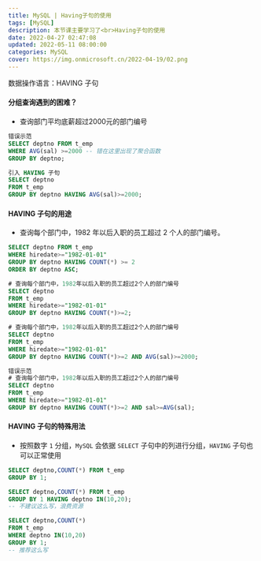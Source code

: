```yaml
---
title: MySQL | Having子句的使用
tags: [MySQL]
description: 本节课主要学习了<br>Having子句的使用
date: 2022-04-27 02:47:08
updated: 2022-05-11 08:00:00
categories: MySQL
cover: https://img.onmicrosoft.cn/2022-04-19/02.png
---
```


数据操作语言：HAVING 子句

#### 分组查询遇到的困难？

- 查询部门平均底薪超过2000元的部门编号

```SQL
错误示范
SELECT deptno FROM t_emp
WHERE AVG(sal) >=2000 -- 错在这里出现了聚合函数
GROUP BY deptno;
```

```SQL
引入 HAVING 子句
SELECT deptno
FROM t_emp
GROUP BY deptno HAVING AVG(sal)>=2000;
```

#### HAVING 子句的用途

- 查询每个部门中，1982 年以后入职的员工超过 2 个人的部门编号。

```SQL
SELECT deptno FROM t_emp
WHERE hiredate>="1982-01-01"
GROUP BY deptno HAVING COUNT(*) >= 2
ORDER BY deptno ASC;
```

```SQL
# 查询每个部门中，1982年以后入职的员工超过2个人的部门编号
SELECT deptno
FROM t_emp
WHERE hiredate>="1982-01-01"
GROUP BY deptno HAVING COUNT(*)>=2;
```

```SQL
# 查询每个部门中，1982年以后入职的员工超过2个人的部门编号
SELECT deptno
FROM t_emp
WHERE hiredate>="1982-01-01"
GROUP BY deptno HAVING COUNT(*)>=2 AND AVG(sal)>=2000;
```

```SQL
错误示范
# 查询每个部门中，1982年以后入职的员工超过2个人的部门编号
SELECT deptno
FROM t_emp
WHERE hiredate>="1982-01-01"
GROUP BY deptno HAVING COUNT(*)>=2 AND sal>=AVG(sal);
```

#### HAVING 子句的特殊用法

- 按照数字 `1` 分组，`MySQL` 会依据 `SELECT` 子句中的列进行分组，`HAVING` 子句也可以正常使用

```SQL
SELECT deptno,COUNT(*) FROM t_emp
GROUP BY 1;

SELECT deptno,COUNT(*) FROM t_emp
GROUP BY 1 HAVING deptno IN(10,20);
-- 不建议这么写，浪费资源
```

```SQL
SELECT deptno,COUNT(*) 
FROM t_emp
WHERE deptno IN(10,20)
GROUP BY 1;
-- 推荐这么写
```


